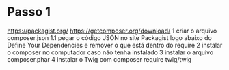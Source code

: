 # Passo 1
https://packagist.org/
https://getcomposer.org/download/
1 criar o arquivo composer.json
1.1 pegar o código JSON no site Packagist logo abaixo do Define Your Dependencies e remover o que está dentro do require
2 instalar o composer no computador caso não tenha instalado
3 instalar o arquivo composer.phar 
4 instalar o Twig com composer require twig/twig